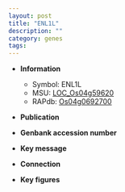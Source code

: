 ```yaml
---
layout: post
title: "ENL1L"
description: ""
category: genes
tags: 
---
```


* **Information**  
    + Symbol: ENL1L  
    + MSU: [LOC_Os04g59620](http://rice.plantbiology.msu.edu/cgi-bin/ORF_infopage.cgi?orf=LOC_Os04g59620)  
    + RAPdb: [Os04g0692700](http://rapdb.dna.affrc.go.jp/viewer/gbrowse_details/irgsp1?name=Os04g0692700)  

* **Publication**  

* **Genbank accession number**  

* **Key message**  

* **Connection**  

* **Key figures**  


